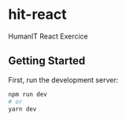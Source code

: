# hit-react

HumanIT React Exercice

## Getting Started

First, run the development server:

```bash
npm run dev
# or
yarn dev
```

